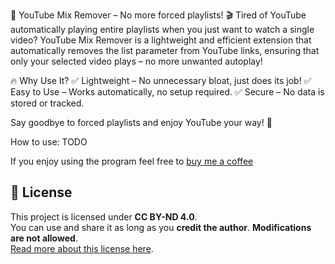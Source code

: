 🚀 YouTube Mix Remover – No more forced playlists! 🎬
Tired of YouTube automatically playing entire playlists when you just want to watch a single video? YouTube Mix Remover is a lightweight and efficient extension that automatically removes the list parameter from YouTube links, ensuring that only your selected video plays – no more unwanted autoplay!

🔥 Why Use It?
✅ Lightweight – No unnecessary bloat, just does its job!
✅ Easy to Use – Works automatically, no setup required.
✅ Secure – No data is stored or tracked.

Say goodbye to forced playlists and enjoy YouTube your way! 🎉

How to use:
TODO

If you enjoy using the program feel free to [buy me a coffee](https://buymeacoffee.com/casperdbk)

## 📜 License  
This project is licensed under **CC BY-ND 4.0**.  
You can use and share it as long as you **credit the author**. **Modifications are not allowed**.  
[Read more about this license here](https://creativecommons.org/licenses/by-nd/4.0/).
